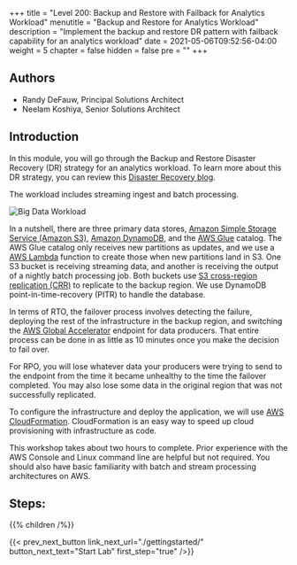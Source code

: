 +++
title = "Level 200: Backup and Restore with Failback for Analytics Workload"
menutitle = "Backup and Restore for Analytics Workload"
description = "Implement the backup and restore DR pattern with failback capability for an analytics workload"
date = 2021-05-06T09:52:56-04:00
weight = 5
chapter = false
hidden = false
pre = ""
+++

## Authors

* Randy DeFauw, Principal Solutions Architect 
* Neelam Koshiya, Senior Solutions Architect

## Introduction

In this module, you will go through the Backup and Restore Disaster Recovery (DR) strategy for an analytics workload. To learn more about this DR strategy, you can review this [Disaster Recovery blog](https://aws.amazon.com/blogs/architecture/disaster-recovery-dr-architecture-on-aws-part-ii-backup-and-restore-with-rapid-recovery/).

The workload includes streaming ingest and batch processing.

![Big Data Workload](/Reliability/200_Backup_Restore_Failback_Analytics/Images/backup-restore-analytics-workshop.png)

In a nutshell, there are three primary data stores, [Amazon Simple Storage Service (Amazon S3)](http://aws.amazon.com/s3), [Amazon DynamoDB](http://aws.amazon.com/dynamodb), and the [AWS Glue](https://aws.amazon.com/glue) catalog.  The AWS Glue catalog only receives new partitions as updates, and we use a [AWS Lambda](http://aws.amazon.com/lambda) function to create those when new partitions land in S3.  One S3 bucket is receiving streaming data, and another is receiving the output of a nightly batch processing job.  Both buckets use [S3 cross-region replication (CRR)](https://docs.aws.amazon.com/AmazonS3/latest/userguide/replication.html) to replicate to the backup region.  We use DynamoDB point-in-time-recovery (PITR) to handle the database.

In terms of RTO, the failover process involves detecting the failure, deploying the rest of the infrastructure in the backup region, and switching the [AWS Global Accelerator](http://aws.amazon.com/global-accelerator) endpoint for data producers.  That entire process can be done in as little as 10 minutes once you make the decision to fail over.

For RPO, you will lose whatever data your producers were trying to send to the endpoint from the time it became unhealthy to the time the failover completed.  You may also lose some data in the original region that was not successfully replicated.  

To configure the infrastructure and deploy the application, we will use [AWS CloudFormation](http://aws.amazon.com/cloudformation). CloudFormation is an easy way to speed up cloud provisioning with infrastructure as code.

This workshop takes about two hours to complete. Prior experience with the AWS Console and Linux command line are helpful but not required.  You should also have basic familiarity with batch and stream processing architectures on AWS.

## Steps:
{{% children /%}}

{{< prev_next_button link_next_url="./gettingstarted/" button_next_text="Start Lab" first_step="true" />}}